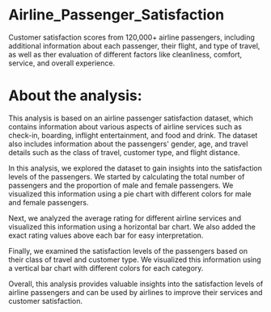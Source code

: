 # Airline_Passenger_Satisfaction
Customer satisfaction scores from 120,000+ airline passengers, including additional information about each passenger, their flight, and type of travel, as well as ther evaluation of different factors like cleanliness, comfort, service, and overall experience.


# About the analysis:
This analysis is based on an airline passenger satisfaction dataset, which contains information about various aspects of airline services such as check-in, boarding, inflight entertainment, and food and drink. The dataset also includes information about the passengers' gender, age, and travel details such as the class of travel, customer type, and flight distance.

In this analysis, we explored the dataset to gain insights into the satisfaction levels of the passengers. We started by calculating the total number of passengers and the proportion of male and female passengers. We visualized this information using a pie chart with different colors for male and female passengers.

Next, we analyzed the average rating for different airline services and visualized this information using a horizontal bar chart. We also added the exact rating values above each bar for easy interpretation.

Finally, we examined the satisfaction levels of the passengers based on their class of travel and customer type. We visualized this information using a vertical bar chart with different colors for each category.

Overall, this analysis provides valuable insights into the satisfaction levels of airline passengers and can be used by airlines to improve their services and customer satisfaction.
